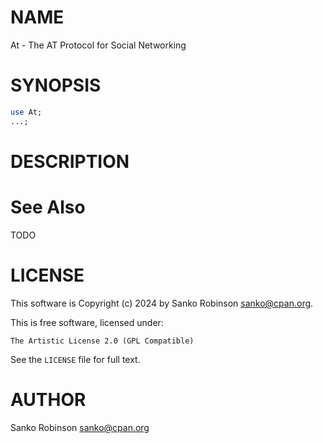 # NAME

At - The AT Protocol for Social Networking

# SYNOPSIS

```perl
use At;
...;
```

# DESCRIPTION

# See Also

TODO

# LICENSE

This software is Copyright (c) 2024 by Sanko Robinson <sanko@cpan.org>.

This is free software, licensed under:

```
The Artistic License 2.0 (GPL Compatible)
```

See the `LICENSE` file for full text.

# AUTHOR

Sanko Robinson <sanko@cpan.org>
